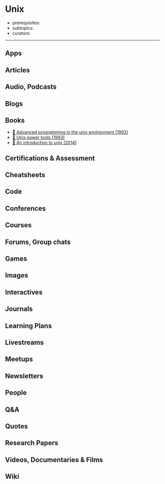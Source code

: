 # Unix

- prerequisites:
- subtopics:
- curators:

------

## Apps

## Articles

## Audio, Podcasts

## Blogs

## Books

- [📕 Advanced programming in the unix environment (1992)](http://www.goodreads.com/book/show/603263.Advanced_Programming_in_the_UNIX_Environment)
- [📕 Unix power tools (1993)](http://www.goodreads.com/book/show/172314.UNIX_Power_Tools)
- [📖 An introduction to unix (2014)](http://www.oliverelliott.org/article/computing/tut_unix/)

## Certifications & Assessment

## Cheatsheets

## Code

## Conferences

## Courses

## Forums, Group chats

## Games

## Images

## Interactives

## Journals

## Learning Plans

## Livestreams

## Meetups

## Newsletters

## People

## Q&A

## Quotes

## Research Papers

## Videos, Documentaries & Films

## Wiki
